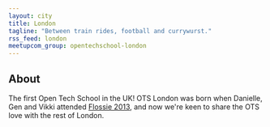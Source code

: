 ```yaml
---
layout: city
title: London
tagline: "Between train rides, football and currywurst."
rss_feed: london
meetupcom_group: opentechschool-london
---
```


## About

The first Open Tech School in the UK! OTS London was born when Danielle, Gen and Vikki attended [Flossie 2013](http://www.flossie.org/), and now we're keen to share the OTS love with the rest of London. 
